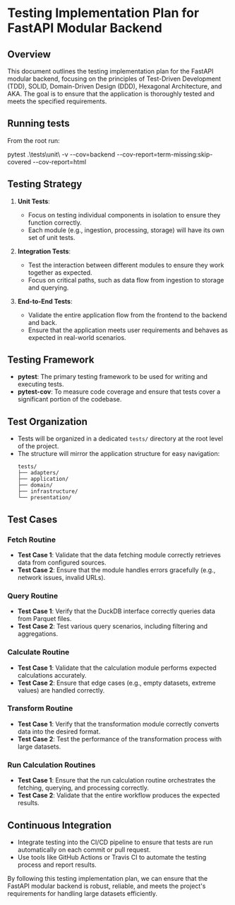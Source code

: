 # Testing Implementation Plan for FastAPI Modular Backend

## Overview

This document outlines the testing implementation plan for the FastAPI modular backend, focusing on the principles of Test-Driven Development (TDD), SOLID, Domain-Driven Design (DDD), Hexagonal Architecture, and AKA. The goal is to ensure that the application is thoroughly tested and meets the specified requirements.

## Running tests

From the root run:

   pytest .\tests\unit\ -v --cov=backend --cov-report=term-missing:skip-covered --cov-report=html

## Testing Strategy

1. **Unit Tests**: 
   - Focus on testing individual components in isolation to ensure they function correctly.
   - Each module (e.g., ingestion, processing, storage) will have its own set of unit tests.

2. **Integration Tests**: 
   - Test the interaction between different modules to ensure they work together as expected.
   - Focus on critical paths, such as data flow from ingestion to storage and querying.

3. **End-to-End Tests**: 
   - Validate the entire application flow from the frontend to the backend and back.
   - Ensure that the application meets user requirements and behaves as expected in real-world scenarios.

## Testing Framework

- **pytest**: The primary testing framework to be used for writing and executing tests.
- **pytest-cov**: To measure code coverage and ensure that tests cover a significant portion of the codebase.

## Test Organization

- Tests will be organized in a dedicated `tests/` directory at the root level of the project.
- The structure will mirror the application structure for easy navigation:
  ```
  tests/
  ├── adapters/
  ├── application/
  ├── domain/
  ├── infrastructure/
  └── presentation/
  ```

## Test Cases

### Fetch Routine
- **Test Case 1**: Validate that the data fetching module correctly retrieves data from configured sources.
- **Test Case 2**: Ensure that the module handles errors gracefully (e.g., network issues, invalid URLs).

### Query Routine
- **Test Case 1**: Verify that the DuckDB interface correctly queries data from Parquet files.
- **Test Case 2**: Test various query scenarios, including filtering and aggregations.

### Calculate Routine
- **Test Case 1**: Validate that the calculation module performs expected calculations accurately.
- **Test Case 2**: Ensure that edge cases (e.g., empty datasets, extreme values) are handled correctly.

### Transform Routine
- **Test Case 1**: Verify that the transformation module correctly converts data into the desired format.
- **Test Case 2**: Test the performance of the transformation process with large datasets.

### Run Calculation Routines
- **Test Case 1**: Ensure that the run calculation routine orchestrates the fetching, querying, and processing correctly.
- **Test Case 2**: Validate that the entire workflow produces the expected results.

## Continuous Integration

- Integrate testing into the CI/CD pipeline to ensure that tests are run automatically on each commit or pull request.
- Use tools like GitHub Actions or Travis CI to automate the testing process and report results.

By following this testing implementation plan, we can ensure that the FastAPI modular backend is robust, reliable, and meets the project's requirements for handling large datasets efficiently.
